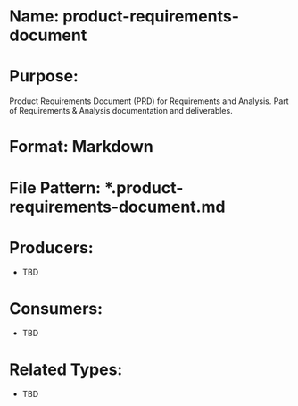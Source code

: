 # Name: product-requirements-document

# Purpose:
Product Requirements Document (PRD) for Requirements and Analysis. Part of Requirements & Analysis documentation and deliverables.

# Format: Markdown

# File Pattern: *.product-requirements-document.md

# Producers:
- TBD

# Consumers:
- TBD

# Related Types:
- TBD
